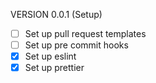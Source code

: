 VERSION 0.0.1 (Setup)

- [ ] Set up pull request templates
- [ ] Set up pre commit hooks
- [x] Set up eslint
- [x] Set up prettier
